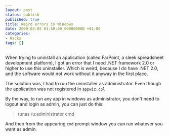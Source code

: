 ```yaml
---
layout: post
status: publish
published: true
title: Weird errors in Windows
date: 2009-02-02 01:50:00.000000000 +01:00
categories:
- Hacks
tags: []
---
```

When trying to uninstall an application (called FarPoint, a sleek spreadsheet development platform), I got an error that I need .NET framework 2.0 or higher to use this uninstaller. Which is weird, because I do have .NET 2.0, and the software would not work without it anyway in the first place. 

The solution was, I had to run the uninstaller as administrator. Even though the application was not registered in `appwiz.cpl`

By the way, to run any app in windows as administrator, you don't need to logout and login as admin, you can just do this:
<blockquote>runas /u:administrator cmd</blockquote>

And then from the appearing `cmd` prompt window you can run whatever you want as admin.
